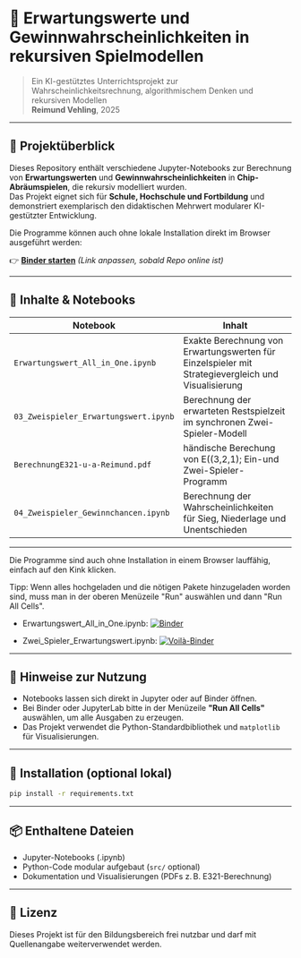 # 🎲 Erwartungswerte und Gewinnwahrscheinlichkeiten in rekursiven Spielmodellen

> Ein KI-gestütztes Unterrichtsprojekt zur Wahrscheinlichkeitsrechnung, algorithmischem Denken und rekursiven Modellen  
> **Reimund Vehling**, 2025

---

## 📘 Projektüberblick

Dieses Repository enthält verschiedene Jupyter-Notebooks zur Berechnung von **Erwartungswerten** und **Gewinnwahrscheinlichkeiten** in **Chip-Abräumspielen**, die rekursiv modelliert wurden.  
Das Projekt eignet sich für **Schule, Hochschule und Fortbildung** und demonstriert exemplarisch den didaktischen Mehrwert modularer KI-gestützter Entwicklung.

Die Programme können auch ohne lokale Installation direkt im Browser ausgeführt werden:

👉 **[Binder starten](https://mybinder.org/)** *(Link anpassen, sobald Repo online ist)*

---

## 🧠 Inhalte & Notebooks

| Notebook | Inhalt |
|----------|--------|
| `Erwartungswert_All_in_One.ipynb` | Exakte Berechnung von Erwartungswerten für Einzelspieler mit Strategievergleich und Visualisierung |
| `03_Zweispieler_Erwartungswert.ipynb` | Berechnung der erwarteten Restspielzeit im synchronen Zwei-Spieler-Modell |
| `BerechnungE321-u-a-Reimund.pdf`       |  händische Berechung von E((3,2,1); Ein-und Zwei-Spieler-Programm          |
| `04_Zweispieler_Gewinnchancen.ipynb` | Berechnung der Wahrscheinlichkeiten für Sieg, Niederlage und Unentschieden |

---
Die Programme sind auch ohne Installation in einem Browser lauffähig, einfach auf den Kink klicken.

Tipp: Wenn alles hochgeladen und die nötigen Pakete hinzugeladen worden sind, muss man in der oberen Menüzeile "Run" auswählen und dann "Run All Cells".
- Erwartungswert_All_in_One.ipynb: [![Binder](https://mybinder.org/badge_logo.svg)](https://mybinder.org/v2/gh/RVeh/NorbertReimund/main?filepath=Erwartungswert_All_in_One.ipynb)

-  Zwei_Spieler_Erwartungswert.ipynb: [![Voilà-Binder](https://mybinder.org/badge_logo.svg)](
https://mybinder.org/v2/gh/RVeh/NorbertReimund/main?filepath=Zwei_Spieler_Erwartungswert.ipynb)

---

## 🧪 Hinweise zur Nutzung

- Notebooks lassen sich direkt in Jupyter oder auf Binder öffnen.
- Bei Binder oder JupyterLab bitte in der Menüzeile **"Run All Cells"** auswählen, um alle Ausgaben zu erzeugen.
- Das Projekt verwendet die Python-Standardbibliothek und `matplotlib` für Visualisierungen.

---

## 🔧 Installation (optional lokal)

```bash
pip install -r requirements.txt
```

---

## 📦 Enthaltene Dateien

- Jupyter-Notebooks (.ipynb)
- Python-Code modular aufgebaut (`src/` optional)
- Dokumentation und Visualisierungen (PDFs z. B. E321-Berechnung)

---

## 📜 Lizenz

Dieses Projekt ist für den Bildungsbereich frei nutzbar und darf mit Quellenangabe weiterverwendet werden.
